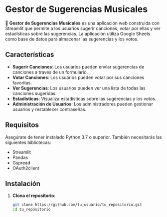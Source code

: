 # Gestor de Sugerencias Musicales

🎵 **Gestor de Sugerencias Musicales** es una aplicación web construida con Streamlit que permite a los usuarios sugerir canciones, votar por ellas y ver estadísticas sobre las sugerencias. La aplicación utiliza Google Sheets como base de datos para almacenar las sugerencias y los votos.

## Características

- **Sugerir Canciones**: Los usuarios pueden enviar sugerencias de canciones a través de un formulario.
- **Votar Canciones**: Los usuarios pueden votar por sus canciones favoritas.
- **Ver Sugerencias**: Los usuarios pueden ver una lista de todas las canciones sugeridas.
- **Estadísticas**: Visualiza estadísticas sobre las sugerencias y los votos.
- **Administración de Usuarios**: Los administradores pueden gestionar usuarios y restablecer contraseñas.

## Requisitos

Asegúrate de tener instalado Python 3.7 o superior. También necesitarás las siguientes bibliotecas:

- Streamlit
- Pandas
- Gspread
- OAuth2client

## Instalación

1. **Clona el repositorio**:
   ```bash
   git clone https://github.com/tu_usuario/tu_repositorio.git
   cd tu_repositorio
